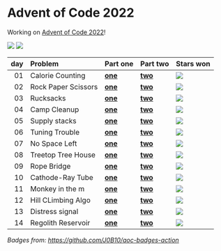 # Advent of Code 2022

Working on [Advent of Code 2022](https://adventofcode.com/2022/)!

![](https://img.shields.io/badge/stars%20⭐-28-yellow) ![](https://img.shields.io/badge/days%20completed-14-red)

| day | Problem             | Part one                 | Part two                 | Stars won                                            |
|----:|:--------------------|:-------------------------|:-------------------------|:-----------------------------------------------------|
|  01 | Calorie Counting    | [**one**](day01/one.py) | [**two**](day01/two.py) | ![](https://img.shields.io/badge/stars%20⭐-2-yellow) |
|  02 | Rock Paper Scissors | [**one**](day02/one.py) | [**two**](day02/two.py) | ![](https://img.shields.io/badge/stars%20⭐-2-yellow) |
|  03 | Rucksacks           | [**one**](day03/one.py) | [**two**](day03/two.py) | ![](https://img.shields.io/badge/stars%20⭐-2-yellow) |
|  04 | Camp Cleanup        | [**one**](day04/one.py) | [**two**](day04/two.py) | ![](https://img.shields.io/badge/stars%20⭐-2-yellow) |
|  05 | Supply stacks       | [**one**](day05/one.py) | [**two**](day05/two.py) | ![](https://img.shields.io/badge/stars%20⭐-2-yellow) |
|  06 | Tuning Trouble      | [**one**](day06/one.py) | [**two**](day06/two.py) | ![](https://img.shields.io/badge/stars%20⭐-2-yellow) |
|  07 | No Space Left       | [**one**](day07/one.py) | [**two**](day07/two.py) | ![](https://img.shields.io/badge/stars%20⭐-2-yellow) |
|  08 | Treetop Tree House  | [**one**](day08/one.py) | [**two**](day08/two.py) | ![](https://img.shields.io/badge/stars%20⭐-2-yellow) |
|  09 | Rope Bridge         | [**one**](day09/one.py) | [**two**](day09/two.py) | ![](https://img.shields.io/badge/stars%20⭐-2-yellow) |
|  10 | Cathode-Ray Tube    | [**one**](day10/one.py) | [**two**](day10/two.py) | ![](https://img.shields.io/badge/stars%20⭐-2-yellow) |
|  11 | Monkey in the m     | [**one**](day11/one.py) | [**two**](day11/two.py) | ![](https://img.shields.io/badge/stars%20⭐-2-yellow) |
|  12 | Hill CLimbing Algo  | [**one**](day12/one.py) | [**two**](day12/two.py) | ![](https://img.shields.io/badge/stars%20⭐-2-yellow) |
|  13 | Distress signal     | [**one**](day13/one.py) | [**two**](day13/two.py) | ![](https://img.shields.io/badge/stars%20⭐-2-yellow) |
|  14 | Regolith Reservoir  | [**one**](day14/one.py) | [**two**](day14/two.py) | ![](https://img.shields.io/badge/stars%20⭐-2-yellow) |

*Badges from: https://github.com/J0B10/aoc-badges-action*

